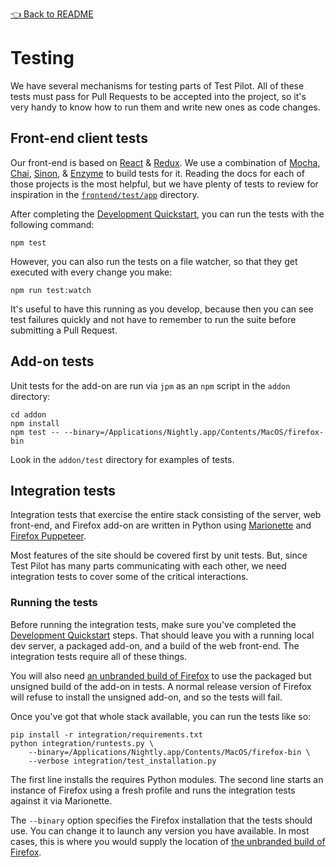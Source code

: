 [👈 Back to README](../../README.md)

# Testing

We have several mechanisms for testing parts of Test Pilot. All of these tests
must pass for Pull Requests to be accepted into the project, so it's very 
handy to know how to run them and write new ones as code changes.

## Front-end client tests

Our front-end is based on [React][] & [Redux][]. We use a combination of
[Mocha][], [Chai][], [Sinon][], & [Enzyme][] to build tests for it.  Reading
the docs for each of those projects is the most helpful, but we have plenty of
tests to review for inspiration in the [`frontend/test/app`][fetests]
directory.

After completing the [Development Quickstart][quickstart], you can run the
tests with the following command: 

```
npm test
```

However, you can also run the tests on a file watcher, so that they get
executed with every change you make:

```
npm run test:watch
```

It's useful to have this running as you develop, because then you can see test
failures quickly and not have to remember to run the suite before submitting a
Pull Request.
 
[fetests]: https://github.com/mozilla/testpilot/tree/master/frontend/test/app
[react]: https://facebook.github.io/react/
[redux]: http://redux.js.org/
[mocha]: https://mochajs.org/
[chai]: http://chaijs.com/
[sinon]: http://sinonjs.org/
[enzyme]: http://airbnb.io/enzyme/index.html

## Add-on tests

Unit tests for the add-on are run via `jpm` as an `npm` script in the `addon`
directory:

```
cd addon
npm install
npm test -- --binary=/Applications/Nightly.app/Contents/MacOS/firefox-bin
```

Look in the `addon/test` directory for examples of tests.

## Integration tests

Integration tests that exercise the entire stack consisting of the server, web
front-end, and Firefox add-on are written in Python using [Marionette][] and
[Firefox Puppeteer][].

Most features of the site should be covered first by unit tests. But, since
Test Pilot has many parts communicating with each other, we need integration
tests to cover some of the critical interactions.

[marionette]: https://developer.mozilla.org/en-US/docs/Mozilla/QA/Marionette
[firefox puppeteer]: http://firefox-puppeteer.readthedocs.io/en/aurora/index.html

### Running the tests

Before running the integration tests, make sure you've completed the
[Development Quickstart][quickstart] steps. That should leave you with a
running local dev server, a packaged add-on, and a build of the web front-end.
The integration tests require all of these things.

You will also need [an unbranded build of Firefox][unbranded] to use the
packaged but unsigned build of the add-on in tests. A normal release version
of Firefox will refuse to install the unsigned add-on, and so the tests will
fail.

[quickstart]: https://github.com/mozilla/testpilot/blob/master/docs/development/quickstart.md
[unbranded]: https://wiki.mozilla.org/Add-ons/Extension_Signing#Unbranded_Builds

Once you've got that whole stack available, you can run the tests like so:

```
pip install -r integration/requirements.txt
python integration/runtests.py \
    --binary=/Applications/Nightly.app/Contents/MacOS/firefox-bin \
    --verbose integration/test_installation.py
```

The first line installs the requires Python modules. The second line starts an
instance of Firefox using a fresh profile and runs the integration tests
against it via Marionette.

The `--binary` option specifies the Firefox installation that the tests should
use. You can change it to launch any version you have available. In most cases,
this is where you would supply the location of [the unbranded build of
Firefox][unbranded].
